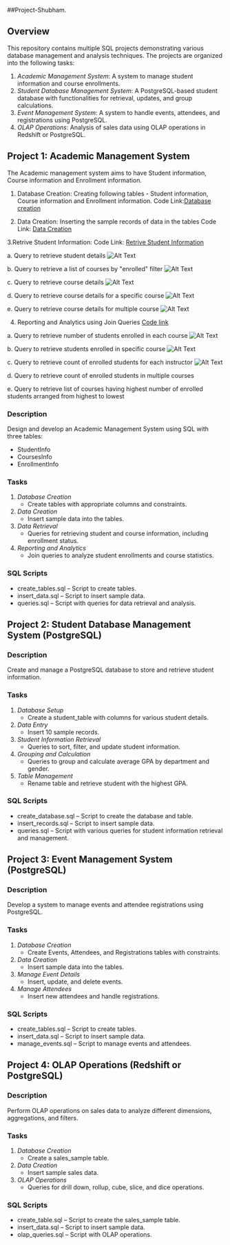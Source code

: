 ##Project-Shubham.

## Overview

This repository contains multiple SQL projects demonstrating various database management and analysis techniques. The projects are organized into the following tasks:

1. *Academic Management System*: A system to manage student information and course enrollments.
2. *Student Database Management System*: A PostgreSQL-based student database with functionalities for retrieval, updates, and group calculations.
3. *Event Management System*: A system to handle events, attendees, and registrations using PostgreSQL.
4. *OLAP Operations*: Analysis of sales data using OLAP operations in Redshift or PostgreSQL.

## Project 1: Academic Management System

The Academic management system aims to have Student information, Course information and Enrollment information.

   1. Database Creation: Creating following tables - Student information, Course information and Enrollment information. Code Link:[Database creation](https://github.com/shubh-hum1996/Acedemic-management-system---Shubham/blob/main/Task1-Input%20Academic-Management-System-code/Database%20creation.sql)

   2. Data Creation: Inserting the sample records of data in the tables Code Link: [Data Creation](https://github.com/shubh-hum1996/Acedemic-management-system---Shubham/blob/main/Task1-Input%20Academic-Management-System-code/Data%20Creation.sql)

   3.Retrive Student Information: Code Link: [Retrive Student Information](https://github.com/shubh-hum1996/Acedemic-management-system---Shubham/blob/main/Task1-Input%20Academic-Management-System-code/Retrieve%20the%20Student%20Information.sql)


a. Query to retrieve student details
![Alt Text](https://github.com/shubh-hum1996/Acedemic-management-system---Shubham/blob/main/Task1-Output-Academic-Management-System/Output-3a%20of%20student%20details.JPG)

b. Query to retrieve a list of courses by "enrolled" filter
![Alt Text](https://github.com/shubh-hum1996/Acedemic-management-system---Shubham/blob/main/Task1-Output-Academic-Management-System/Output-3b%20List%20of%20course%20where%20specific%20student%20enrolled%20output.JPG)

c. Query to retrieve course details
![Alt Text](https://github.com/shubh-hum1996/Acedemic-management-system---Shubham/blob/main/Task1-Output-Academic-Management-System/Output-3c%20course%20information%20including%20course%20name%20instructor%20information.JPG)

d. Query to retrieve course details for a specific course
![Alt Text](https://github.com/shubh-hum1996/Acedemic-management-system---Shubham/blob/main/Task1-Output-Academic-Management-System/Output-3d%20course%20information%20for%20specific%20course.JPG)

e. Query to retrieve course details for multiple course
![Alt Text](https://github.com/shubh-hum1996/Acedemic-management-system---Shubham/blob/main/Task1-Output-Academic-Management-System/Output-3e%20course%20information%20for%20multiple%20course.JPG)

4. Reporting and Analytics using Join Queries
[Code link](https://github.com/shubh-hum1996/Acedemic-management-system---Shubham/blob/main/Task1-Input%20Academic-Management-System-code/Reporting%20and%20analytics.sql)

a. Query to retrieve number of students enrolled in each course
![Alt Text](https://github.com/shubh-hum1996/Acedemic-management-system---Shubham/blob/main/Task1-Output-Academic-Management-System/Output-4a%20Number%20of%20students%20enrolled%20in%20each%20course.JPG)


b. Query to retrieve students enrolled in specific course
![Alt Text](https://github.com/shubh-hum1996/Acedemic-management-system---Shubham/blob/main/Task1-Output-Academic-Management-System/Output-4b%20list%20of%20students%20enrolled%20in%20a%20specific%20course.JPG)

c. Query to retrieve count of enrolled students for each instructor
![Alt Text](https://github.com/shubh-hum1996/Acedemic-management-system---Shubham/blob/main/Task1-Output-Academic-Management-System/Output-4c%20count%20of%20enrolled%20students%20for%20each%20instructor.JPG)

d. Query to retrieve count of enrolled students in multiple courses

e. Query to retrieve list of courses having highest number of enrolled students arranged from highest to lowest


### Description
Design and develop an Academic Management System using SQL with three tables:
- StudentInfo
- CoursesInfo
- EnrollmentInfo

### Tasks
1. *Database Creation*
   - Create tables with appropriate columns and constraints.
2. *Data Creation*
   - Insert sample data into the tables.
3. *Data Retrieval*
   - Queries for retrieving student and course information, including enrollment status.
4. *Reporting and Analytics*
   - Join queries to analyze student enrollments and course statistics.

### SQL Scripts
- create_tables.sql – Script to create tables.
- insert_data.sql – Script to insert sample data.
- queries.sql – Script with queries for data retrieval and analysis.

## Project 2: Student Database Management System (PostgreSQL)

### Description
Create and manage a PostgreSQL database to store and retrieve student information.

### Tasks
1. *Database Setup*
   - Create a student_table with columns for various student details.
2. *Data Entry*
   - Insert 10 sample records.
3. *Student Information Retrieval*
   - Queries to sort, filter, and update student information.
4. *Grouping and Calculation*
   - Queries to group and calculate average GPA by department and gender.
5. *Table Management*
   - Rename table and retrieve student with the highest GPA.

### SQL Scripts
- create_database.sql – Script to create the database and table.
- insert_records.sql – Script to insert sample data.
- queries.sql – Script with various queries for student information retrieval and management.

## Project 3: Event Management System (PostgreSQL)

### Description
Develop a system to manage events and attendee registrations using PostgreSQL.

### Tasks
1. *Database Creation*
   - Create Events, Attendees, and Registrations tables with constraints.
2. *Data Creation*
   - Insert sample data into the tables.
3. *Manage Event Details*
   - Insert, update, and delete events.
4. *Manage Attendees*
   - Insert new attendees and handle registrations.

### SQL Scripts
- create_tables.sql – Script to create tables.
- insert_data.sql – Script to insert sample data.
- manage_events.sql – Script to manage events and attendees.

## Project 4: OLAP Operations (Redshift or PostgreSQL)

### Description
Perform OLAP operations on sales data to analyze different dimensions, aggregations, and filters.

### Tasks
1. *Database Creation*
   - Create a sales_sample table.
2. *Data Creation*
   - Insert sample sales data.
3. *OLAP Operations*
   - Queries for drill down, rollup, cube, slice, and dice operations.

### SQL Scripts
- create_table.sql – Script to create the sales_sample table.
- insert_data.sql – Script to insert sample data.
- olap_queries.sql – Script with OLAP operations.

